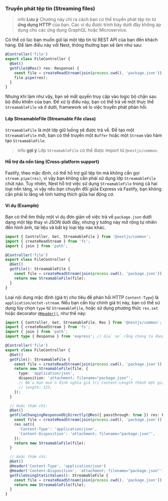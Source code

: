 ### Truyền phát tệp tin (Streaming files)

> info **Lưu ý** Chương này chỉ ra cách bạn có thể truyền phát tệp tin từ **ứng dụng HTTP** của bạn. Các ví dụ được trình bày dưới đây không áp dụng cho các ứng dụng GraphQL hoặc Microservice.

Có thể có lúc bạn muốn gửi lại một tệp tin từ REST API của bạn đến khách hàng. Để làm điều này với Nest, thông thường bạn sẽ làm như sau:

```ts
@Controller('file')
export class FileController {
  @Get()
  getFile(@Res() res: Response) {
    const file = createReadStream(join(process.cwd(), 'package.json'));
    file.pipe(res);
  }
}
```

Nhưng khi làm như vậy, bạn sẽ mất quyền truy cập vào logic bộ chặn sau bộ điều khiển của bạn. Để xử lý điều này, bạn có thể trả về một thực thể `StreamableFile` và ở dưới, framework sẽ lo việc truyền phát phản hồi.

#### Lớp StreamableFile (Streamable File class)

`StreamableFile` là một lớp giữ luồng sẽ được trả về. Để tạo một `StreamableFile` mới, bạn có thể truyền một `Buffer` hoặc một `Stream` vào hàm tạo `StreamableFile`.

> info **gợi ý** Lớp `StreamableFile` có thể được import từ `@nestjs/common`.

#### Hỗ trợ đa nền tảng (Cross-platform support)

Fastify, theo mặc định, có thể hỗ trợ gửi tệp tin mà không cần gọi `stream.pipe(res)`, vì vậy bạn không cần phải sử dụng lớp `StreamableFile` chút nào. Tuy nhiên, Nest hỗ trợ việc sử dụng `StreamableFile` trong cả hai loại nền tảng, vì vậy nếu bạn chuyển đổi giữa Express và Fastify, bạn không cần phải lo lắng về tính tương thích giữa hai động cơ.

#### Ví dụ (Example)

Bạn có thể tìm thấy một ví dụ đơn giản về việc trả về `package.json` dưới dạng một tệp thay vì JSON dưới đây, nhưng ý tưởng này mở rộng tự nhiên đến hình ảnh, tài liệu và bất kỳ loại tệp nào khác.

```ts
import { Controller, Get, StreamableFile } from '@nestjs/common';
import { createReadStream } from 'fs';
import { join } from 'path';

@Controller('file')
export class FileController {
  @Get()
  getFile(): StreamableFile {
    const file = createReadStream(join(process.cwd(), 'package.json'));
    return new StreamableFile(file);
  }
}
```

Loại nội dung mặc định (giá trị cho tiêu đề phản hồi HTTP `Content-Type`) là `application/octet-stream`. Nếu bạn cần tùy chỉnh giá trị này, bạn có thể sử dụng tùy chọn `type` từ `StreamableFile`, hoặc sử dụng phương thức `res.set` hoặc decorator [`@Header()`](/controllers#headers), như thế này:

```ts
import { Controller, Get, StreamableFile, Res } from '@nestjs/common';
import { createReadStream } from 'fs';
import { join } from 'path';
import type { Response } from 'express'; // Giả sử rằng chúng ta đang sử dụng Bộ điều hợp HTTP ExpressJS

@Controller('file')
export class FileController {
  @Get()
  getFile(): StreamableFile {
    const file = createReadStream(join(process.cwd(), 'package.json'));
    return new StreamableFile(file, {
      type: 'application/json',
      disposition: 'attachment; filename="package.json"',
      // Nếu bạn muốn định nghĩa giá trị Content-Length thành một giá trị khác thay vì độ dài của tệp:
      // length: 123,
    });
  }

  // Hoặc thậm chí:
  @Get()
  getFileChangingResponseObjDirectly(@Res({ passthrough: true }) res: Response): StreamableFile {
    const file = createReadStream(join(process.cwd(), 'package.json'));
    res.set({
      'Content-Type': 'application/json',
      'Content-Disposition': 'attachment; filename="package.json"',
    });
    return new StreamableFile(file);
  }

  // Hoặc thậm chí:
  @Get()
  @Header('Content-Type', 'application/json')
  @Header('Content-Disposition', 'attachment; filename="package.json"')
  getFileUsingStaticValues(): StreamableFile {
    const file = createReadStream(join(process.cwd(), 'package.json'));
    return new StreamableFile(file);
  }
}
```

